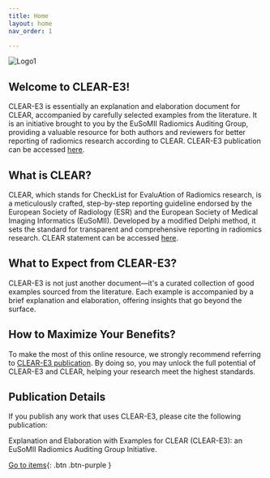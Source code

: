 ```yaml
---
title: Home
layout: home
nav_order: 1

---
```


![Logo1](/CLEAR-E3/assets/images/logo.png)

## Welcome to CLEAR-E3!

CLEAR-E3 is essentially an explanation and elaboration document for CLEAR, accompanied by carefully selected examples from the literature. It is an initiative brought to you by the EuSoMII Radiomics Auditing Group, providing a valuable resource for both authors and reviewers for better reporting of radiomics research according to CLEAR. CLEAR-E3 publication can be accessed [here]().

## What is CLEAR?
CLEAR, which stands for CheckList for EvaluAtion of Radiomics research, is a meticulously crafted, step-by-step reporting guideline endorsed by the European Society of Radiology (ESR) and the European Society of Medical Imaging Informatics (EuSoMII). Developed by a modified Delphi method, it sets the standard for transparent and comprehensive reporting in radiomics research. CLEAR statement can be accessed [here](https://insightsimaging.springeropen.com/articles/10.1186/s13244-023-01415-8).

## What to Expect from CLEAR-E3?
CLEAR-E3 is not just another document—it's a curated collection of good examples sourced from the literature. Each example is accompanied by a brief explanation and elaboration, offering insights that go beyond the surface. 

## How to Maximize Your Benefits?
To make the most of this online resource, we strongly recommend referring to [CLEAR-E3 publication](). By doing so, you may unlock the full potential of CLEAR-E3 and CLEAR, helping your research meet the highest standards.

## Publication Details
If you publish any work that uses CLEAR-E3, please cite the following publication:

Explanation and Elaboration with Examples for CLEAR (CLEAR-E3): an EuSoMII Radiomics Auditing Group Initiative.



[Go to items](https://radiomic.github.io/CLEAR-E3/docs/Item1.html){: .btn .btn-purple }
